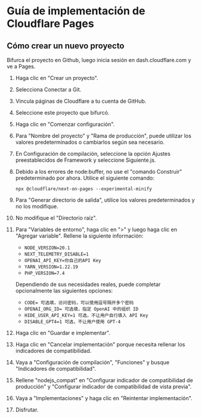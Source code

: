 # Guía de implementación de Cloudflare Pages

## Cómo crear un nuevo proyecto

Bifurca el proyecto en Github, luego inicia sesión en dash.cloudflare.com y ve a Pages.

1.  Haga clic en "Crear un proyecto".
2.  Selecciona Conectar a Git.
3.  Vincula páginas de Cloudflare a tu cuenta de GitHub.
4.  Seleccione este proyecto que bifurcó.
5.  Haga clic en "Comenzar configuración".
6.  Para "Nombre del proyecto" y "Rama de producción", puede utilizar los valores predeterminados o cambiarlos según sea necesario.
7.  En Configuración de compilación, seleccione la opción Ajustes preestablecidos de Framework y seleccione Siguiente.js.
8.  Debido a los errores de node:buffer, no use el "comando Construir" predeterminado por ahora. Utilice el siguiente comando:
    ```
    npx @cloudflare/next-on-pages --experimental-minify
    ```
9.  Para "Generar directorio de salida", utilice los valores predeterminados y no los modifique.
10. No modifique el "Directorio raíz".
11. Para "Variables de entorno", haga clic en ">" y luego haga clic en "Agregar variable". Rellene la siguiente información:

    - `NODE_VERSION=20.1`
    - `NEXT_TELEMETRY_DISABLE=1`
    - `OPENAI_API_KEY=你自己的API Key`
    - `YARN_VERSION=1.22.19`
    - `PHP_VERSION=7.4`

    Dependiendo de sus necesidades reales, puede completar opcionalmente las siguientes opciones:

    - `CODE= 可选填，访问密码，可以使用逗号隔开多个密码`
    - `OPENAI_ORG_ID= 可选填，指定 OpenAI 中的组织 ID`
    - `HIDE_USER_API_KEY=1 可选，不让用户自行填入 API Key`
    - `DISABLE_GPT4=1 可选，不让用户使用 GPT-4`

12. Haga clic en "Guardar e implementar".
13. Haga clic en "Cancelar implementación" porque necesita rellenar los indicadores de compatibilidad.
14. Vaya a "Configuración de compilación", "Funciones" y busque "Indicadores de compatibilidad".
15. Rellene "nodejs_compat" en "Configurar indicador de compatibilidad de producción" y "Configurar indicador de compatibilidad de vista previa".
16. Vaya a "Implementaciones" y haga clic en "Reintentar implementación".
17. Disfrutar.
